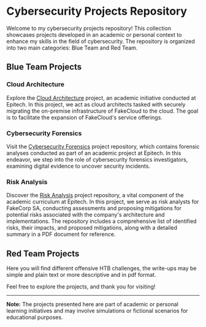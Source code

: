 # Cybersecurity Projects Repository

Welcome to my cybersecurity projects repository! This collection showcases projects developed in an academic or personal context to enhance my skills in the field of cybersecurity. The repository is organized into two main categories: Blue Team and Red Team.

## Blue Team Projects

### Cloud Architecture
Explore the [Cloud Architecture](./blue_team/cloud-architecture) project, an academic initiative conducted at Epitech. In this project, we act as cloud architects tasked with securely migrating the on-premise infrastructure of FakeCloud to the cloud. The goal is to facilitate the expansion of FakeCloud's service offerings.

### Cybersecurity Forensics
Visit the [Cybersecurity Forensics](./blue_team/cybersecurity-forensics) project repository, which contains forensic analyses conducted as part of an academic project at Epitech. In this endeavor, we step into the role of cybersecurity forensics investigators, examining digital evidence to uncover security incidents.

### Risk Analysis
Discover the [Risk Analysis](./blue_team/risk-analysis-and-mitigations) project repository, a vital component of the academic curriculum at Epitech. In this project, we serve as risk analysts for FakeCorp SA, conducting assessments and proposing mitigations for potential risks associated with the company's architecture and implementations. The repository includes a comprehensive list of identified risks, their impacts, and proposed mitigations, along with a detailed summary in a PDF document for reference.

## Red Team Projects
Here you will find different offensive HTB challenges, the write-ups may be simple and plain text or more descriptive and in pdf format.


Feel free to explore the projects, and thank you for visiting!

---

**Note:** The projects presented here are part of academic or personal learning initiatives and may involve simulations or fictional scenarios for educational purposes.
